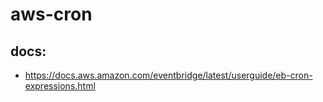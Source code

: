 # aws-cron

## docs:
- https://docs.aws.amazon.com/eventbridge/latest/userguide/eb-cron-expressions.html